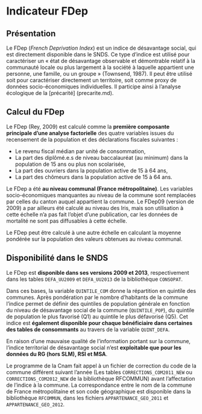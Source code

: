 # Indicateur FDep
<!-- SPDX-License-Identifier: MPL-2.0 -->

## Présentation

Le FDep (*French Deprivation Index*) est un indice de désavantage social, qui est directement disponible dans le SNDS. Ce type d’indice est utilisé pour caractériser un « état de désavantage observable et démontrable relatif à la communauté locale ou plus largement à la société à laquelle appartient une personne, une famille, ou un groupe » (Townsend, 1987). Il peut être utilisé soit pour caractériser directement un territoire, soit comme proxy de données socio-économiques individuelles.  Il participe ainsi à l’analyse écologique de la [précarité] (precarite.md).

## Calcul du FDep

Le FDep (Rey, 2009) est calculé comme la **première composante principale d’une analyse factorielle** des quatre variables issues du recensement de la population et des déclarations fiscales suivantes :

* Le revenu fiscal médian par unité de consommation,
* La part des diplômé.e.s de niveau baccalauréat (au minimum) dans la population de 15 ans ou plus non scolarisée,
* La part des ouvriers dans la population active de 15 à 64 ans,
* La part des chômeurs dans la population active de 15 à 64 ans.

Le FDep a été **au niveau communal (France métropolitaine)**. Les variables socio-économiques manquantes au niveau de la commune sont remplacées par celles du canton auquel appartient la commune. Le FDep09 (version de 2009) a par ailleurs été calculé au niveau des Iris, mais son utilisation à cette échelle n’a pas fait l’objet d’une publication, car les données de mortalité ne sont pas diffusables à cette échelle. 

Le FDep peut être calculé à une autre échelle en calculant la moyenne pondérée sur la population des valeurs obtenues au niveau communal.



## Disponibilité dans le SNDS

Le FDep est **disponible dans ses versions 2009 et 2013**, respectivement dans les tables `DEFA_UU2009` et `DEFA_UU2013` de la bibliothèque `CONSOPAT`.

Dans ces bases, la variable `QUINTILE_COM` donne la répartition en quintile des communes. Après pondération par le nombre d’habitants de la commune l’indice permet de définir des quintiles de population générale en fonction du niveau de désavantage social de la commune (`QUINTILE_POP`), du quintile de population le plus favorisé (Q1) au quintile le plus défavorisé (Q5). Cet indice est **également disponible pour chaque bénéficiaire dans certaines des tables de consommants** au travers de la variable `QUINT_DEFA`.

En raison d’une mauvaise qualité de l’information portant sur la commune, l’indice territorial de désavantage social n’est **exploitable que pour les données du RG (hors SLM), RSI et MSA**. 

Le programme de la Cnam fait appel à un fichier de correction du code de la commune différent suivant l’année (Les tables `CORRECTIONS_COM2011_NEW` ou `CORRECTIONS_COM2012_NEW` de la bibliothèque RFCOMMUN) avant l’affectation de l’indice à la commune. La correspondance entre le nom de la commune de France métropolitaine et son code géographique est disponible dans la bibliothèque `RFCOMMUN`, dans les fichiers `APPARTENANCE_GEO_2011` et `APPARTENANCE_GEO_2012`.



